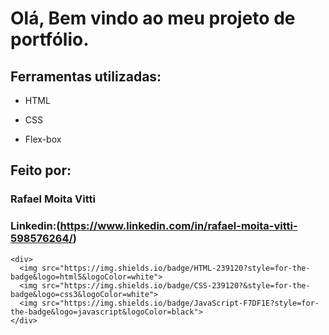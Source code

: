 # Olá, Bem vindo ao meu projeto de portfólio.




## Ferramentas utilizadas:

* HTML

* CSS

* Flex-box

## Feito por:

### Rafael Moita Vitti

### Linkedin:(https://www.linkedin.com/in/rafael-moita-vitti-598576264/)

```
<div>
  <img src="https://img.shields.io/badge/HTML-239120?style=for-the-badge&logo=html5&logoColor=white">
  <img src="https://img.shields.io/badge/CSS-239120?&style=for-the-badge&logo=css3&logoColor=white">
  <img src="https://img.shields.io/badge/JavaScript-F7DF1E?style=for-the-badge&logo=javascript&logoColor=black">
</div>
